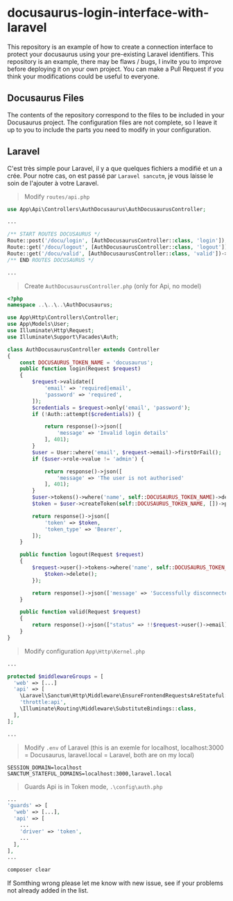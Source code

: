 # docusaurus-login-interface-with-laravel
This repository is an example of how to create a connection interface to protect your docusaurus using your pre-existing Laravel identifiers.
This repository is an example, there may be flaws / bugs, I invite you to improve before deploying it on your own project.
You can make a Pull Request if you think your modifications could be useful to everyone.

## Docusaurus Files

The contents of the repository correspond to the files to be included in your Docusaurus project. The configuration files are not complete, so I leave it up to you to include the parts you need to modify in your configuration.

## Laravel

C'est très simple pour Laravel, il y a que quelques fichiers a modifié et un a crée. Pour notre cas, on est passé par `Laravel sancutm`, je vous laisse le soin de l'ajouter à votre Laravel.

> Modify `routes/api.php`

```php 
use App\Api\Controllers\AuthDocusaurus\AuthDocusaurusController;

...

/** START ROUTES DOCUSAURUS */
Route::post('/docu/login', [AuthDocusaurusController::class, 'login']);
Route::get('/docu/logout', [AuthDocusaurusController::class, 'logout'])->middleware('auth:sanctum');
Route::get('/docu/valid', [AuthDocusaurusController::class, 'valid'])->middleware('auth:sanctum');
/** END ROUTES DOCUSAURUS */

...
```

> Create `AuthDocusaurusController.php` (only for Api, no model)

```php
<?php
namespace ..\..\..\AuthDocusaurus;

use App\Http\Controllers\Controller;
use App\Models\User;
use Illuminate\Http\Request;
use Illuminate\Support\Facades\Auth;

class AuthDocusaurusController extends Controller
{
    const DOCUSAURUS_TOKEN_NAME = 'docusaurus';
    public function login(Request $request)
    {
        $request->validate([
            'email' => 'required|email',
            'password' => 'required',
        ]);
        $credentials = $request->only('email', 'password');
        if (!Auth::attempt($credentials)) {

            return response()->json([
                'message' => 'Invalid login details'
            ], 401);
        }
        $user = User::where('email', $request->email)->firstOrFail();
        if ($user->role->value != 'admin') {

            return response()->json([
                'message' => 'The user is not authorised'
            ], 401);
        }
        $user->tokens()->where('name', self::DOCUSAURUS_TOKEN_NAME)->delete();
        $token = $user->createToken(self::DOCUSAURUS_TOKEN_NAME, [])->plainTextToken;

        return response()->json([
            'token' => $token,
            'token_type' => 'Bearer',
        ]);
    }

    public function logout(Request $request)
    {
        $request->user()->tokens->where('name', self::DOCUSAURUS_TOKEN_NAME)->each(function ($token) {
            $token->delete();
        });

        return response()->json(['message' => 'Successfully disconnected']);
    }

    public function valid(Request $request)
    {
        return response()->json(["status" => !!$request->user()->email]);
    }
}
```

> Modify configuration `App\Http\Kernel.php`

```php
...

protected $middlewareGroups = [
  'web' => [...]
  'api' => [
    \Laravel\Sanctum\Http\Middleware\EnsureFrontendRequestsAreStateful::class,
    'throttle:api',
    \Illuminate\Routing\Middleware\SubstituteBindings::class,
  ],
];

...
```

> Modify `.env` of Laravel (this is an exemle for localhost, localhost:3000 = Docusaurus, laravel.local = Laravel, both are on my local)

```
SESSION_DOMAIN=localhost
SANCTUM_STATEFUL_DOMAINS=localhost:3000,laravel.local
```

> Guards Api is in Token mode, `.\config\auth.php`

```php
...
'guards' => [
  'web' => [...],
  'api' => [
    ...
    'driver' => 'token',
    ...
  ],
],
...
```

```bash
composer clear
```

If Somthing wrong please let me know with new issue, see if your problems not already added in the list.
